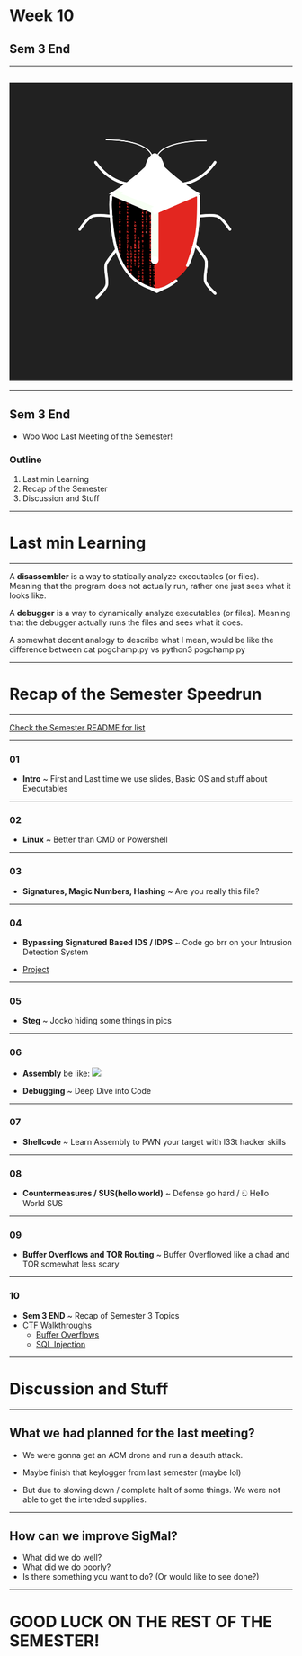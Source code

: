 # Week 10
## Sem 3 End
 
---
##
##
![](https://raw.githubusercontent.com/AOrps/SigMal/master/educational-material/sem3/img/sem3-beetle.jpg)
<!-- Beetle should change by sem -->
---
## Sem 3 End
* Woo Woo Last Meeting of the Semester!

### Outline
1. Last min Learning
1. Recap of the Semester 
1. Discussion and Stuff

---
# Last min Learning
---
A **disassembler** is a way to statically analyze executables (or files). Meaning that the program does not actually run, rather one just sees what it looks like. 

A **debugger** is a way to dynamically analyze executables (or files). Meaning that the debugger actually runs the files and sees what it does. 

A somewhat decent analogy to describe what I mean, would be like the difference between cat pogchamp.py vs  python3 pogchamp.py 
 
---
# Recap of the Semester Speedrun
---
<!-- Dream start playing your funky tune-->
[Check the Semester README for list](README.md)

---
### 01

* **Intro** ~ First and Last time we use slides, Basic OS and stuff about Executables

---
### 02

* **Linux** ~ Better than CMD or Powershell

---
### 03

* **Signatures, Magic Numbers, Hashing** ~ Are you really this file?

---
### 04

* **Bypassing Signatured Based IDS / IDPS** ~ Code go brr on your Intrusion Detection System 

* [Project](https://github.com/spade-as-in-ace/SignatureBasedIDS)

---
### 05

* **Steg** ~ Jocko hiding some things in pics

---
### 06

* **Assembly** be like: 
![](https://www.azquotes.com/picture-quotes/quote-if-you-wish-to-make-an-apple-pie-from-scratch-you-must-first-invent-the-universe-carl-sagan-25-67-95.jpg)

* **Debugging** ~ Deep Dive into Code

---
### 07

* **Shellcode** ~ Learn Assembly to PWN your target with l33t hacker skills

---
### 08

* **Countermeasures / SUS(hello world)** ~ Defense go hard / ඞ Hello World SUS

---
### 09

* **Buffer Overflows and TOR Routing** ~ Buffer Overflowed like a chad and TOR somewhat less scary

---

### 10

* **Sem 3 END** ~ Recap of Semester 3 Topics
* [CTF Walkthroughs](demo/sem3-10)
    * [Buffer Overflows](demo/sem3-10/bb1)
    * [SQL Injection](demo/sem3-10/sql-injects)

---
# Discussion and Stuff
---
## What we had planned for the last meeting?
* We were gonna get an ACM drone and run a deauth attack.
* Maybe finish that keylogger from last semester (maybe lol)

* But due to slowing down / complete halt of some things. We were not able to get the intended supplies.
---
## How can we improve SigMal?
* What did we do well?
* What did we do poorly?
* Is there something you want to do? (Or would like to see done?)

---

# GOOD LUCK ON THE REST OF THE SEMESTER!